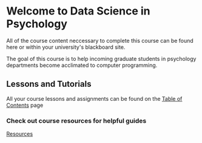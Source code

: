 # Welcome to Data Science in Psychology

All of the course content neccessary to complete this course can be found here or within your university's blackboard site.




The goal of this course is to help incoming graduate students in psychology departments become acclimated to computer programming. 

## Lessons and Tutorials

All your course lessons and assignments can be found on the [Table of Contents](toc.md) page


### Check out course resources for helpful guides
[Resources](resources.md)


